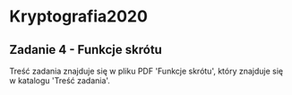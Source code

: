 # Kryptografia2020
## Zadanie 4 - Funkcje skrótu
Treść zadania znajduje się w pliku PDF 'Funkcje skrótu', który znajduje się w katalogu 'Treść zadania'.
